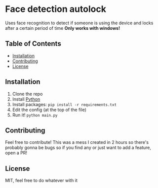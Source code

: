 # Face detection autolock

Uses face recognition to detect if someone is using the device and locks after a certain period of time
**Only works with windows!**

## Table of Contents



- [Installation](#installation)
- [Contributing](#contributing)
- [License](#license)


## Installation
1. Clone the repo
2. Install [Python](https://www.python.org/downloads/)
3. Install packages: `pip install -r requirements.txt`
4. Edit the config (at the top of the file)
5. Run it! `python main.py`


## Contributing

Feel free to contribute! This was a mess I created in 2 hours so there's probably gonna be bugs so if you find any or just want to add a feature, open a PR!

## License
MIT, feel free to do whatever with it

